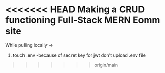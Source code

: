 <<<<<<< HEAD
Making a CRUD functioning Full-Stack MERN Eomm site
=======
While pulling locally
->

1. touch .env
   -because of secret key for jwt don't upload .env file


>>>>>>> origin/main
